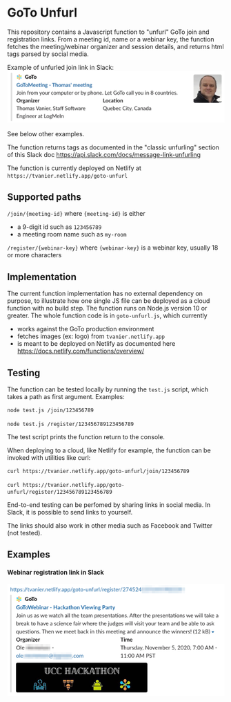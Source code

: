 # GoTo Unfurl

This repository contains a Javascript function to "unfurl" GoTo join and registration links. From a meeting id, name or a webinar key, the function fetches the meeting/webinar organizer and session details, and returns html tags parsed by social media.

Example of unfurled join link in Slack:<br>
<img src="doc/img/join-gotomeeting.png" width="600" />

See below other examples.

The function returns tags as documented in the "classic unfurling" section of this Slack doc
https://api.slack.com/docs/message-link-unfurling

The function is currently deployed on Netlify at `https://tvanier.netlify.app/goto-unfurl`

## Supported paths

`/join/{meeting-id}` where `{meeting-id}` is either
- a 9-digit id such as `123456789`
- a meeting room name such as `my-room`

`/register/{webinar-key}` where `{webinar-key}` is a webinar key, usually 18 or more characters

## Implementation

The current function implementation has no external dependency on purpose, to illustrate how one single JS file can be deployed as a cloud function with no build step. The function runs on Node.js version 10 or greater.
The whole function code is in `goto-unfurl.js`, which currently
- works against the GoTo production environment
- fetches images (ex: logo) from `tvanier.netlify.app`
- is meant to be deployed on Netlify as documented here
https://docs.netlify.com/functions/overview/

## Testing

The function can be tested locally by running the `test.js` script, which takes a path as first argument. Examples:
```
node test.js /join/123456789

node test.js /register/123456789123456789
```

The test script prints the function return to the console.

When deploying to a cloud, like Netlify for example, the function can be invoked with utilities like curl:

```
curl https://tvanier.netlify.app/goto-unfurl/join/123456789

curl https://tvanier.netlify.app/goto-unfurl/register/123456789123456789
```

End-to-end testing can be perfomed by sharing links in social media. In Slack, it is possible to send links to yourself.

The links should also work in other media such as Facebook and Twitter (not tested).

## Examples

#### Webinar registration link in Slack

<img src="doc/img/register-gotowebinar.png" width="600" />

